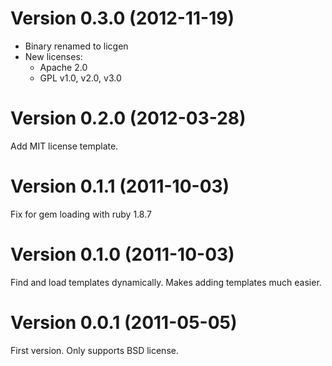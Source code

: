 # Version 0.3.0 (2012-11-19)

* Binary renamed to licgen
* New licenses:
  * Apache 2.0
  * GPL v1.0, v2.0, v3.0

# Version 0.2.0 (2012-03-28)

Add MIT license template.

# Version 0.1.1 (2011-10-03)

Fix for gem loading with ruby 1.8.7

# Version 0.1.0 (2011-10-03)

Find and load templates dynamically. Makes adding templates much easier.

# Version 0.0.1 (2011-05-05)

First version. Only supports BSD license.
